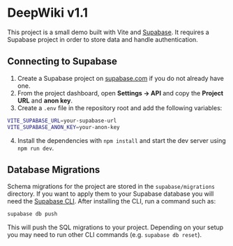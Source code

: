 # DeepWiki v1.1

This project is a small demo built with Vite and [Supabase](https://supabase.com). It requires a Supabase project in order to store data and handle authentication.

## Connecting to Supabase

1. Create a Supabase project on [supabase.com](https://supabase.com) if you do not already have one.
2. From the project dashboard, open **Settings → API** and copy the **Project URL** and **anon key**.
3. Create a `.env` file in the repository root and add the following variables:

```bash
VITE_SUPABASE_URL=your-supabase-url
VITE_SUPABASE_ANON_KEY=your-anon-key
```

4. Install the dependencies with `npm install` and start the dev server using `npm run dev`.

## Database Migrations

Schema migrations for the project are stored in the `supabase/migrations` directory. If you want to apply them to your Supabase database you will need the [Supabase CLI](https://supabase.com/docs/guides/cli). After installing the CLI, run a command such as:

```bash
supabase db push
```

This will push the SQL migrations to your project. Depending on your setup you may need to run other CLI commands (e.g. `supabase db reset`).
